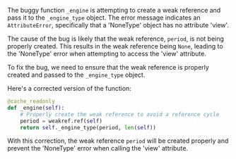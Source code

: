 The buggy function `_engine` is attempting to create a weak reference and pass it to the `_engine_type` object. The error message indicates an `AttributeError`, specifically that a 'NoneType' object has no attribute 'view'.

The cause of the bug is likely that the weak reference, `period`, is not being properly created. This results in the weak reference being `None`, leading to the 'NoneType' error when attempting to access the 'view' attribute.

To fix the bug, we need to ensure that the weak reference is properly created and passed to the `_engine_type` object.

Here's a corrected version of the function:

```python
@cache_readonly
def _engine(self):
    # Properly create the weak reference to avoid a reference cycle
    period = weakref.ref(self)
    return self._engine_type(period, len(self))
```

With this correction, the weak reference `period` will be created properly and prevent the 'NoneType' error when calling the 'view' attribute.